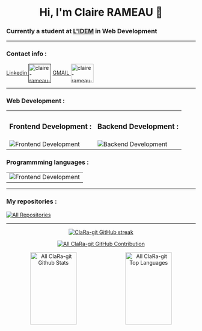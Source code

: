 <body>
	<h1 align="center">Hi, I'm Claire RAMEAU 👋</h1>
	<h3>Currently a student at <a href="https://lidem.eu/" target="blank">L'IDEM</a> in Web Development</h3>
	<hr>
	<h3 align="left">Contact info :</h3>
	<p align="left">
		<a href="" target="blank"
		>Linkedin <img
			align="center"
			src="https://skillicons.dev/icons?i=linkedin"
			alt="claire-rameau-linkedin"
			height="50"
			width="60"
		/></a>
		<a href="mailto:rameau.claire.cr@gmail.com" target="blank"
		>GMAIL <img
			align="center"
			src="https://skillicons.dev/icons?i=gmail"
			alt="claire-rameau-email"
			height="50"
			width="60"
		/></a>
	</p>
	<hr>
	<h3>Web Development :</h3>
	<table>
		<tr>
			<th><h3 align="left">Frontend Development :</h3></th>
	                <th><h3 align="left">Backend Development :</h3></th>
		</tr>
		<tr>
			<td>
				<img src="https://skillicons.dev/icons?i=html,css,javascript" alt="Frontend Development"/>
			</td>
			<td>
				<img src="https://skillicons.dev/icons?i=php" alt="Backend Development"/>
			</td>
		</tr>
	</table>   
	<h3>Programmming languages :</h3>
	<table>
		<tr>
			<td>
				<img src="https://skillicons.dev/icons?i=c,python" alt="Frontend Development"/>
			</td>
		</tr>
    	</table>
	<hr>
	<h3>My repositories :</h3>
	 <p align="left">
	    <a href="https://github.com/ClaRa-git?tab=repositories" target="_blank"
	      ><img
	        alt="All Repositories"
	        title="All Repositories"
	        src="https://img.shields.io/badge/-All%20Repos-2962FF?style=for-the-badge&logo=koding&logoColor=white"
	    /></a>
	  </p>
	<hr>
	<p align="center">
		<a href="https://github.com/ClaRa-git">
		<img
			src="https://github-readme-streak-stats.herokuapp.com/?user=ClaRa-git&theme=radical&border=7F3FBF&background=0D1117"
			alt="ClaRa-git GitHub streak"
		/>
		</a>
	</p>	
	<p align="center">
		<a href="https://github.com/ClaRa-git">
		<img
			src="https://github-profile-summary-cards.vercel.app/api/cards/profile-details?username=ClaRa-git&theme=radical"
			alt="All ClaRa-git GitHub Contribution"
		/>
		</a>
	</p>	
	<p align="center">
		<a>
		<a href="https://github.com/ClaRa-git"
			><img
			alt="All ClaRa-git Github Stats"
			src="https://denvercoder1-github-readme-stats.vercel.app/api?username=ClaRa-git&show_icons=true&count_private=true&theme=react&border_color=7F3FBF&bg_color=0D1117&title_color=F85D7F&icon_color=F8D866"
			height="192px"
			width="49.5%"
		/></a>
		</a>
		<a>
			<a href="https://github.com/ClaRa-git"
				><img
				alt="All ClaRa-git Top Languages"
				src="https://denvercoder1-github-readme-stats.vercel.app/api/top-langs/?username=ClaRa-git&langs_count=8&layout=compact&theme=react&border_color=7F3FBF&bg_color=0D1117&title_color=F85D7F&icon_color=F8D866"
				height="192px"
				width="49.5%"
			/></a>
		</a>  
  	</p>
</body>
